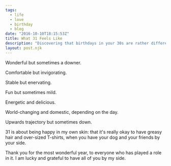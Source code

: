 ```yaml
---
tags:
  - life
  - love
  - birthday
  - blog
date: "2016-10-10T18:15:53Z"
title: What 31 Feels Like
description: "Discovering that birthdays in your 30s are rather different."
layout: post.njk
---
```


Wonderful but sometimes a downer.

Comfortable but invigorating.

Stable but enervating.

Fun but sometimes mild.

Energetic and delicious.

World-changing and domestic, depending on the day.

Upwards trajectory but sometimes down.

31 is about being happy in my own skin: that it's really okay to have greasy hair and over-sized T-shirts, when you have your dog and your friends by your side.

Thank you for the most wonderful year, to everyone who has played a role in it. I am lucky and grateful to have all of you by my side.
